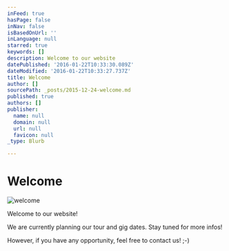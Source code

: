 ```yaml
---
inFeed: true
hasPage: false
inNav: false
isBasedOnUrl: ''
inLanguage: null
starred: true
keywords: []
description: Welcome to our website
datePublished: '2016-01-22T10:33:30.089Z'
dateModified: '2016-01-22T10:33:27.737Z'
title: Welcome
author: []
sourcePath: _posts/2015-12-24-welcome.md
published: true
authors: []
publisher:
  name: null
  domain: null
  url: null
  favicon: null
_type: Blurb

---
```

# Welcome
![welcome](https://the-grid-user-content.s3-us-west-2.amazonaws.com/c6dcbc39-1a15-4f7f-839c-b751286d0113.jpg)

Welcome to our website!

We are currently planning our tour and gig dates. Stay tuned for more infos!

However, if you have any opportunity, feel free to contact us! ;-)